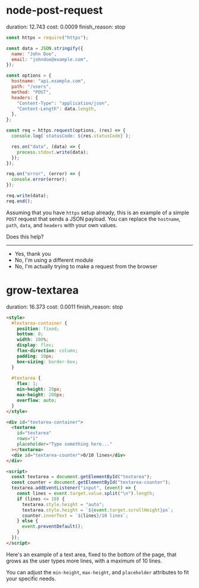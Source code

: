 # node-post-request

duration: 12.743
cost: 0.0009
finish_reason: stop

```js index.js
const https = require("https");

const data = JSON.stringify({
  name: "John Doe",
  email: "johndoe@example.com",
});

const options = {
  hostname: "api.example.com",
  path: "/users",
  method: "POST",
  headers: {
    "Content-Type": "application/json",
    "Content-Length": data.length,
  },
};

const req = https.request(options, (res) => {
  console.log(`statusCode: ${res.statusCode}`);

  res.on("data", (data) => {
    process.stdout.write(data);
  });
});

req.on("error", (error) => {
  console.error(error);
});

req.write(data);
req.end();
```

Assuming that you have `https` setup already, this is an example of a simple `POST` request that sends a JSON payload. You can replace the `hostname`, `path`, `data`, and `headers` with your own values.

Does this help? 

---

- Yes, thank you
- No, I'm using a different module
- No, I'm actually trying to make a request from the browser


# grow-textarea

duration: 16.373
cost: 0.0011
finish_reason: stop

```html index.html
<style>
  #textarea-container {
    position: fixed;
    bottom: 0;
    width: 100%;
    display: flex;
    flex-direction: column;
    padding: 10px;
    box-sizing: border-box;
  }
  
  #textarea {
    flex: 1;
    min-height: 20px;
    max-height: 200px;
    overflow: auto;
  }
</style>

<div id="textarea-container">
  <textarea
    id="textarea"
    rows="1"
    placeholder="Type something here..."
  ></textarea>
  <div id="textarea-counter">0/10 lines</div>
</div>

<script>
  const textarea = document.getElementById("textarea");
  const counter = document.getElementById("textarea-counter");
  textarea.addEventListener("input", (event) => {
    const lines = event.target.value.split("\n").length;
    if (lines <= 10) {
      textarea.style.height = "auto";
      textarea.style.height = `${event.target.scrollHeight}px`;
      counter.innerText = `${lines}/10 lines`;
    } else {
      event.preventDefault();
    }
  });
</script>
```

Here's an example of a text area, fixed to the bottom of the page, that grows as the user types more lines, with a maximum of 10 lines. 

You can adjust the `min-height`, `max-height`, and `placeholder` attributes to fit your specific needs.
